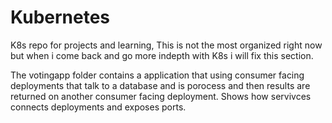 # Kubernetes
K8s repo for projects and learning, This is not the most organized right now  but when i come back and go more indepth with K8s i will fix this section. 


The votingapp folder contains a application that using consumer facing deployments that talk to a database and is porocess and then results are returned on another consumer facing deployment. Shows how servivces connects deployments and exposes ports. 
